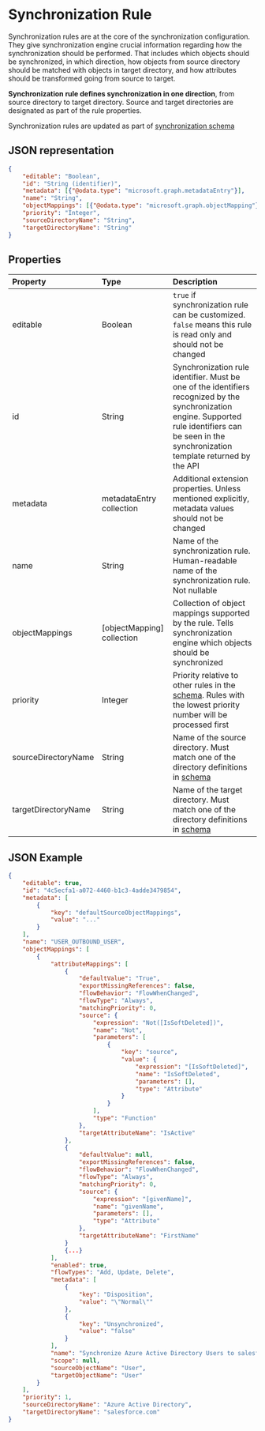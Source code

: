 # Synchronization Rule

Synchronization rules are at the core of the synchronization configuration. They give synchronization engine crucial information regarding how the synchronization should be performed. That includes which objects should be synchronized, in which direction, how objects from source directory should be matched with objects in target directory, and how attributes should be transformed going from source to target.

**Synchronization rule defines synchronization in one direction**, from source directory to target directory. Source and target directories are designated as part of the rule properties.

Synchronization rules are updated as part of [synchronization schema](synchronization-schema.md)

## JSON representation

```json
{
    "editable": "Boolean",
    "id": "String (identifier)",
    "metadata": [{"@odata.type": "microsoft.graph.metadataEntry"}],
    "name": "String",
    "objectMappings": [{"@odata.type": "microsoft.graph.objectMapping"}],
    "priority": "Integer",
    "sourceDirectoryName": "String",
    "targetDirectoryName": "String"
}
```

## Properties

| Property      | Type      | Description    |
|:--------------|:----------|:---------------|
|editable       |Boolean    |`true` if synchronization rule can be customized. `false` means this rule is read only and should not be changed|
|id             |String     |Synchronization rule identifier. Must be one of the identifiers recognized by the synchronization engine. Supported rule identifiers can be seen in the synchronization template returned by the API|
|metadata       |metadataEntry collection    |Additional extension properties. Unless mentioned explicitly, metadata values should not be changed|
|name           |String     |Name of the synchronization rule. Human-readable name of the synchronization rule. Not nullable|
|objectMappings |[objectMapping] collection    |Collection of object mappings supported by the rule. Tells synchronization engine which objects should be synchronized|
|priority       |Integer    |Priority relative to other rules in the [schema](synchronization-schema.md). Rules with the lowest priority number will be processed first|
|sourceDirectoryName       |String    |Name of the source directory. Must match one of the directory definitions in [schema](synchronization-schema.md)|
|targetDirectoryName       |String    |Name of the target directory. Must match one of the directory definitions in [schema](synchronization-schema.md)|

## JSON Example

```json
{
    "editable": true,
    "id": "4c5ecfa1-a072-4460-b1c3-4adde3479854",
    "metadata": [
        {
            "key": "defaultSourceObjectMappings",
            "value": "..."
        }
    ],
    "name": "USER_OUTBOUND_USER",
    "objectMappings": [
        {
            "attributeMappings": [
                {
                    "defaultValue": "True",
                    "exportMissingReferences": false,
                    "flowBehavior": "FlowWhenChanged",
                    "flowType": "Always",
                    "matchingPriority": 0,
                    "source": {
                        "expression": "Not([IsSoftDeleted])",
                        "name": "Not",
                        "parameters": [
                            {
                                "key": "source",
                                "value": {
                                    "expression": "[IsSoftDeleted]",
                                    "name": "IsSoftDeleted",
                                    "parameters": [],
                                    "type": "Attribute"
                                }
                            }
                        ],
                        "type": "Function"
                    },
                    "targetAttributeName": "IsActive"
                },
                {
                    "defaultValue": null,
                    "exportMissingReferences": false,
                    "flowBehavior": "FlowWhenChanged",
                    "flowType": "Always",
                    "matchingPriority": 0,
                    "source": {
                        "expression": "[givenName]",
                        "name": "givenName",
                        "parameters": [],
                        "type": "Attribute"
                    },
                    "targetAttributeName": "FirstName"
                }
                {...}
            ],
            "enabled": true,
            "flowTypes": "Add, Update, Delete",
            "metadata": [
                {
                    "key": "Disposition",
                    "value": "\"Normal\""
                },
                {
                    "key": "Unsynchronized",
                    "value": "false"
                }
            ],
            "name": "Synchronize Azure Active Directory Users to salesforce.com",
            "scope": null,
            "sourceObjectName": "User",
            "targetObjectName": "User"
        }
    ],
    "priority": 1,
    "sourceDirectoryName": "Azure Active Directory",
    "targetDirectoryName": "salesforce.com"
}
```